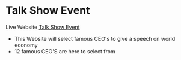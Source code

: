 # Talk Show Event

Live Website [Talk Show Event](https://samkabir-react-spa-talkshowevent.netlify.app/)

* This Website will select famous CEO's to give a speech on world economy
* 12 famous CEO'S are here to select from